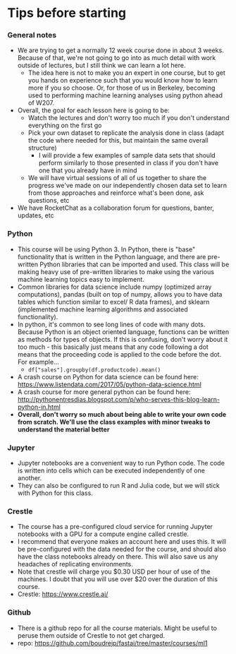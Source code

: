 # Tips before starting

### General notes
* We are trying to get a normally 12 week course done in about 3 weeks. Because of that, we're not going to go into as much detail with work outside of lectures, but I still think we can learn a lot here.
   * The idea here is not to make you an expert in one course, but to get you hands on experience such that you would know how to learn more if you so choose. Or, for those of us in Berkeley, becoming used to performing machine learning analyses using python ahead of W207.
* Overall, the goal for each lesson here is going to be:
   * Watch the lectures and don't worry too much if you don't understand everything on the first go
   * Pick your own dataset to replicate the analysis done in class (adapt the code where needed for this, but maintain the same overall structure)
      * I will provide a few examples of sample data sets that should perform similarly to those presented in class if you don't have one that you already have in mind
   * We will have virtual sessions of all of us together to share the progress we've made on our independently chosen data set to learn from those approaches and reinforce what's been done, ask questions, etc
* We have RocketChat as a collaboration forum for questions, banter, updates, etc

### Python
* This course will be using Python 3. In Python, there is "base" functionality that is written in the Python language, and there are pre-written Python libraries that can be imported and used. This class will be making heavy use of pre-written libraries to make using the various machine learning topics easy to implement.
* Common libraries for data science include numpy (optimized array computations), pandas (built on top of numpy, allows you to have data tables which function similar to excel/ R data frames), and sklearn (implemented machine learning algorithms and associated functionality).
* In python, it's common to see long lines of code with many dots. Because Python is an object oriented language, functions can be written as methods for types of objects. If this is confusing, don't worry about it too much - this basically just means that any code following a dot means that the proceeding code is applied to the code before the dot. For example...
  * `df["sales"].groupby(df.productcode).mean()`
* A crash course on Python for data science can be found here: https://www.listendata.com/2017/05/python-data-science.html
* A crash course for more general python can be found here: http://pythonentresdias.blogspot.com/p/who-serves-this-blog-learn-python-in.html
* __Overall, don't worry so much about being able to write your own code from scratch. We'll use the class examples with minor tweaks to understand the material better__

### Jupyter
* Jupyter notebooks are a convenient way to run Python code. The code is written into cells which can be executed independently of one another.
* They can also be configured to run R and Julia code, but we will stick with Python for this class.

### Crestle
* The course has a pre-configured cloud service for running Jupyter notebooks with a GPU for a compute engine called crestle.
* I recommend that everyone makes an account here and uses this. It will be pre-configured with the data needed for the course, and should also have the class notebooks already on there. This will also save us any headaches of replicating environments.
* Note that crestle will charge you $0.30 USD per hour of use of the machines. I doubt that you will use over $20 over the duration of this course.
* Crestle: https://www.crestle.ai/

### Github
* There is a github repo for all the course materials. Might be useful to peruse them outside of Crestle to not get charged.
* repo: https://github.com/boudrejp/fastai/tree/master/courses/ml1

